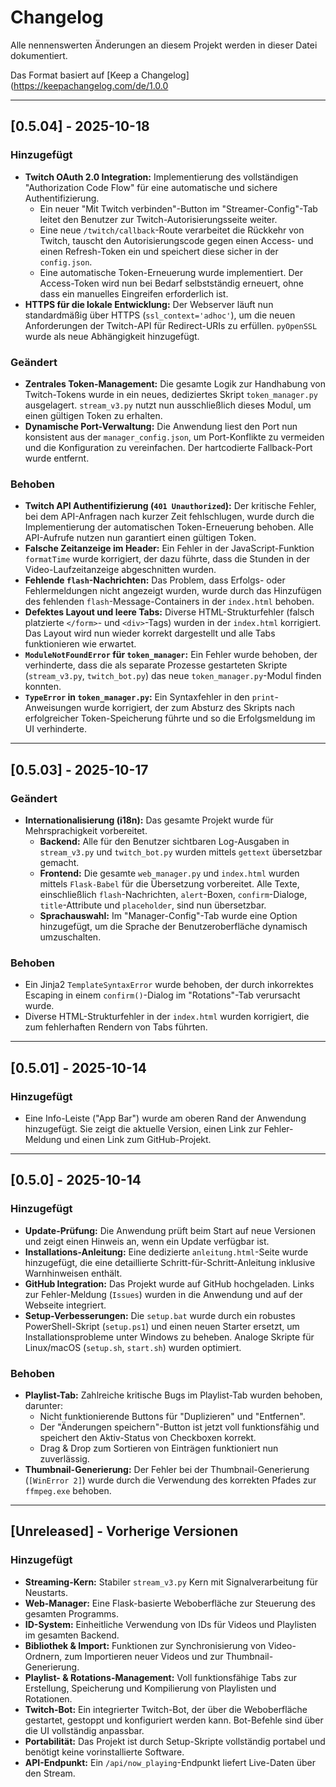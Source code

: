 # Changelog

Alle nennenswerten Änderungen an diesem Projekt werden in dieser Datei dokumentiert.

Das Format basiert auf [Keep a Changelog](https://keepachangelog.com/de/1.0.0

---
## [0.5.04] - 2025-10-18

### Hinzugefügt
- **Twitch OAuth 2.0 Integration:** Implementierung des vollständigen "Authorization Code Flow" für eine automatische und sichere Authentifizierung.
    - Ein neuer "Mit Twitch verbinden"-Button im "Streamer-Config"-Tab leitet den Benutzer zur Twitch-Autorisierungsseite weiter.
    - Eine neue `/twitch/callback`-Route verarbeitet die Rückkehr von Twitch, tauscht den Autorisierungscode gegen einen Access- und einen Refresh-Token ein und speichert diese sicher in der `config.json`.
    - Eine automatische Token-Erneuerung wurde implementiert. Der Access-Token wird nun bei Bedarf selbstständig erneuert, ohne dass ein manuelles Eingreifen erforderlich ist.
- **HTTPS für die lokale Entwicklung:** Der Webserver läuft nun standardmäßig über HTTPS (`ssl_context='adhoc'`), um die neuen Anforderungen der Twitch-API für Redirect-URIs zu erfüllen. `pyOpenSSL` wurde als neue Abhängigkeit hinzugefügt.

### Geändert
- **Zentrales Token-Management:** Die gesamte Logik zur Handhabung von Twitch-Tokens wurde in ein neues, dediziertes Skript `token_manager.py` ausgelagert. `stream_v3.py` nutzt nun ausschließlich dieses Modul, um einen gültigen Token zu erhalten.
- **Dynamische Port-Verwaltung:** Die Anwendung liest den Port nun konsistent aus der `manager_config.json`, um Port-Konflikte zu vermeiden und die Konfiguration zu vereinfachen. Der hartcodierte Fallback-Port wurde entfernt.

### Behoben
- **Twitch API Authentifizierung (`401 Unauthorized`):** Der kritische Fehler, bei dem API-Anfragen nach kurzer Zeit fehlschlugen, wurde durch die Implementierung der automatischen Token-Erneuerung behoben. Alle API-Aufrufe nutzen nun garantiert einen gültigen Token.
- **Falsche Zeitanzeige im Header:** Ein Fehler in der JavaScript-Funktion `formatTime` wurde korrigiert, der dazu führte, dass die Stunden in der Video-Laufzeitanzeige abgeschnitten wurden.
- **Fehlende `flash`-Nachrichten:** Das Problem, dass Erfolgs- oder Fehlermeldungen nicht angezeigt wurden, wurde durch das Hinzufügen des fehlenden `flash`-Message-Containers in der `index.html` behoben.
- **Defektes Layout und leere Tabs:** Diverse HTML-Strukturfehler (falsch platzierte `</form>`- und `<div>`-Tags) wurden in der `index.html` korrigiert. Das Layout wird nun wieder korrekt dargestellt und alle Tabs funktionieren wie erwartet.
- **`ModuleNotFoundError` für `token_manager`:** Ein Fehler wurde behoben, der verhinderte, dass die als separate Prozesse gestarteten Skripte (`stream_v3.py`, `twitch_bot.py`) das neue `token_manager.py`-Modul finden konnten.
- **`TypeError` in `token_manager.py`:** Ein Syntaxfehler in den `print`-Anweisungen wurde korrigiert, der zum Absturz des Skripts nach erfolgreicher Token-Speicherung führte und so die Erfolgsmeldung im UI verhinderte.

---
## [0.5.03] - 2025-10-17

### Geändert
- **Internationalisierung (i18n):** Das gesamte Projekt wurde für Mehrsprachigkeit vorbereitet.
    - **Backend:** Alle für den Benutzer sichtbaren Log-Ausgaben in `stream_v3.py` und `twitch_bot.py` wurden mittels `gettext` übersetzbar gemacht.
    - **Frontend:** Die gesamte `web_manager.py` und `index.html` wurden mittels `Flask-Babel` für die Übersetzung vorbereitet. Alle Texte, einschließlich `flash`-Nachrichten, `alert`-Boxen, `confirm`-Dialoge, `title`-Attribute und `placeholder`, sind nun übersetzbar.
    - **Sprachauswahl:** Im "Manager-Config"-Tab wurde eine Option hinzugefügt, um die Sprache der Benutzeroberfläche dynamisch umzuschalten.

### Behoben
- Ein Jinja2 `TemplateSyntaxError` wurde behoben, der durch inkorrektes Escaping in einem `confirm()`-Dialog im "Rotations"-Tab verursacht wurde.
- Diverse HTML-Strukturfehler in der `index.html` wurden korrigiert, die zum fehlerhaften Rendern von Tabs führten.

---
## [0.5.01] - 2025-10-14

### Hinzugefügt
- Eine Info-Leiste ("App Bar") wurde am oberen Rand der Anwendung hinzugefügt. Sie zeigt die aktuelle Version, einen Link zur Fehler-Meldung und einen Link zum GitHub-Projekt.

---
## [0.5.0] - 2025-10-14

### Hinzugefügt
- **Update-Prüfung:** Die Anwendung prüft beim Start auf neue Versionen und zeigt einen Hinweis an, wenn ein Update verfügbar ist.
- **Installations-Anleitung:** Eine dedizierte `anleitung.html`-Seite wurde hinzugefügt, die eine detaillierte Schritt-für-Schritt-Anleitung inklusive Warnhinweisen enthält.
- **GitHub Integration:** Das Projekt wurde auf GitHub hochgeladen. Links zur Fehler-Meldung (`Issues`) wurden in die Anwendung und auf der Webseite integriert.
- **Setup-Verbesserungen:** Die `setup.bat` wurde durch ein robustes PowerShell-Skript (`setup.ps1`) und einen neuen Starter ersetzt, um Installationsprobleme unter Windows zu beheben. Analoge Skripte für Linux/macOS (`setup.sh`, `start.sh`) wurden optimiert.


### Behoben
- **Playlist-Tab:** Zahlreiche kritische Bugs im Playlist-Tab wurden behoben, darunter:
    - Nicht funktionierende Buttons für "Duplizieren" und "Entfernen".
    - Der "Änderungen speichern"-Button ist jetzt voll funktionsfähig und speichert den Aktiv-Status von Checkboxen korrekt.
    - Drag & Drop zum Sortieren von Einträgen funktioniert nun zuverlässig.
- **Thumbnail-Generierung:** Der Fehler bei der Thumbnail-Generierung (`[WinError 2]`) wurde durch die Verwendung des korrekten Pfades zur `ffmpeg.exe` behoben.

---
## [Unreleased] - Vorherige Versionen

### Hinzugefügt
- **Streaming-Kern:** Stabiler `stream_v3.py` Kern mit Signalverarbeitung für Neustarts.
- **Web-Manager:** Eine Flask-basierte Weboberfläche zur Steuerung des gesamten Programms.
- **ID-System:** Einheitliche Verwendung von IDs für Videos und Playlisten im gesamten Backend.
- **Bibliothek & Import:** Funktionen zur Synchronisierung von Video-Ordnern, zum Importieren neuer Videos und zur Thumbnail-Generierung.
- **Playlist- & Rotations-Management:** Voll funktionsfähige Tabs zur Erstellung, Speicherung und Kompilierung von Playlisten und Rotationen.
- **Twitch-Bot:** Ein integrierter Twitch-Bot, der über die Weboberfläche gestartet, gestoppt und konfiguriert werden kann. Bot-Befehle sind über die UI vollständig anpassbar.
- **Portabilität:** Das Projekt ist durch Setup-Skripte vollständig portabel und benötigt keine vorinstallierte Software.
- **API-Endpunkt:** Ein `/api/now_playing`-Endpunkt liefert Live-Daten über den Stream.